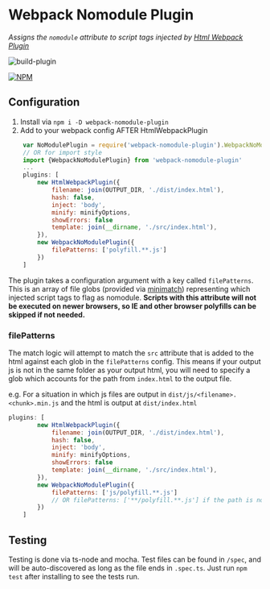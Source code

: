 # Webpack Nomodule Plugin
_Assigns the `nomodule` attribute to script tags injected by [Html Webpack Plugin](https://github.com/jantimon/html-webpack-plugin)_

![build-plugin](https://github.com/swimmadude66/webpack-nomodule-plugin/workflows/build-plugin/badge.svg?branch=master)

[![NPM](https://nodei.co/npm/webpack-nomodule-plugin.png?compact=true)](https://npmjs.org/package/webpack-nomodule-plugin)
## Configuration

1. Install via `npm i -D webpack-nomodule-plugin`
1. Add to your webpack config AFTER HtmlWebpackPlugin
```javascript
    var NoModulePlugin = require('webpack-nomodule-plugin').WebpackNoModulePlugin;
    // OR for import style
    import {WebpackNoModulePlugin} from 'webpack-nomodule-plugin'
    ...
    plugins: [
        new HtmlWebpackPlugin({
            filename: join(OUTPUT_DIR, './dist/index.html'),
            hash: false,
            inject: 'body',
            minify: minifyOptions,
            showErrors: false
            template: join(__dirname, './src/index.html'),
        }),
        new WebpackNoModulePlugin({
            filePatterns: ['polyfill.**.js']
        })
    ]
```

The plugin takes a configuration argument with a key called `filePatterns`. This is an array of file globs (provided via [minimatch](https://github.com/isaacs/minimatch)) representing which injected script tags to flag as nomodule. **Scripts with this attribute will not be executed on newer browsers, so IE and other browser polyfills can be skipped if not needed.**

### filePatterns
The match logic will attempt to match the `src` attribute that is added to the html against each glob in the `filePatterns` config. This means if your output js is not in the same folder as your output html, you will need to specify a glob which accounts for the path from `index.html` to the output file.

e.g. For a situation in which js files are output in `dist/js/<filename>.<chunk>.min.js` and the html is output at `dist/index.html`
```javascript
plugins: [
        new HtmlWebpackPlugin({
            filename: join(OUTPUT_DIR, './dist/index.html'),
            hash: false,
            inject: 'body',
            minify: minifyOptions,
            showErrors: false
            template: join(__dirname, './src/index.html'),
        }),
        new WebpackNoModulePlugin({
            filePatterns: ['js/polyfill.**.js']
            // OR filePatterns: ['**/polyfill.**.js'] if the path is not known
        })
    ]
```

## Testing
Testing is done via ts-node and mocha. Test files can be found in `/spec`, and will be auto-discovered as long as the file ends in `.spec.ts`. Just run `npm test` after installing to see the tests run.
